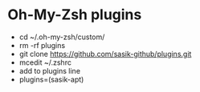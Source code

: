 Oh-My-Zsh plugins
=================

* cd ~/.oh-my-zsh/custom/
* rm -rf plugins
* git clone https://github.com/sasik-github/plugins.git
* mcedit ~/.zshrc
* add to plugins line
* plugins=(sasik-apt)




